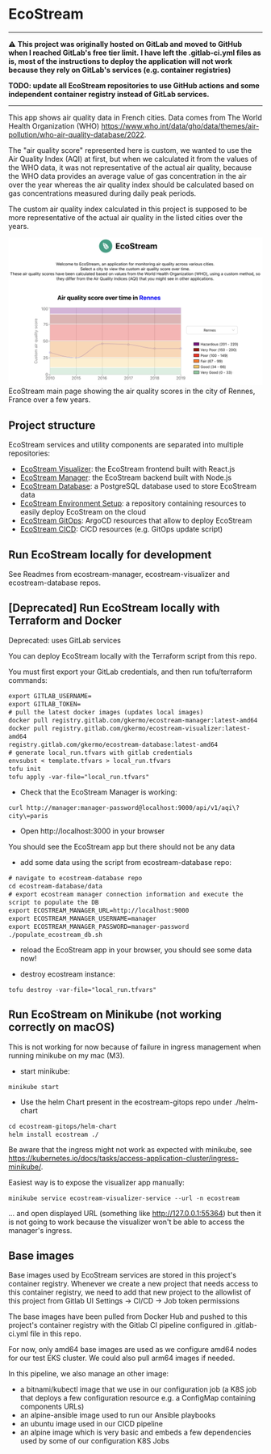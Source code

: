 # EcoStream

---

:warning:
**This project was originally hosted on GitLab and moved to GitHub when I reached GitLab's free tier limit.**
**I have left the .gitlab-ci.yml files as is, most of the instructions to deploy the application will not work because they rely on GitLab's services (e.g. container registries)**

**TODO: update all EcoStream repositories to use GitHub actions and some independent container registry instead of GitLab services.**

---


This app shows air quality data in French cities.
Data comes from The World Health Organization (WHO) https://www.who.int/data/gho/data/themes/air-pollution/who-air-quality-database/2022.

The "air quality score" represented here is custom, we wanted to use the Air Quality Index (AQI) at first, but when we calculated it from the values of the WHO data, it was not representative of the actual air quality, because the WHO data provides an average value of gas concentration in the air over the year whereas the air quality index should be calculated based on gas concentrations measured during daily peak periods.

The custom air quality index calculated in this project is supposed to be more representative of the actual air quality in the listed cities over the years.

![EcoStream main page](ecostream_main_page.png)
EcoStream main page showing the air quality scores in the city of Rennes, France over a few years.

## Project structure

EcoStream services and utility components are separated into multiple repositories:
- [EcoStream Visualizer](https://gitlab.com/gkermo/ecostream-visualizer): the EcoStream frontend built with React.js
- [EcoStream Manager](https://gitlab.com/gkermo/ecostream-manager): the EcoStream backend built with Node.js
- [EcoStream Database](https://gitlab.com/gkermo/ecostream-database): a PostgreSQL database used to store EcoStream data
- [EcoStream Environment Setup](https://gitlab.com/gkermo/ecostream-environment-setup): a repository containing resources to easily deploy EcoStream on the cloud
- [EcoStream GitOps](https://gitlab.com/gkermo/ecostream-gitops): ArgoCD resources that allow to deploy EcoStream
- [EcoStream CICD](https://gitlab.com/gkermo/ecostream-cicd): CICD resources (e.g. GitOps update script)


## Run EcoStream locally for development

See Readmes from ecostream-manager, ecostream-visualizer and ecostream-database repos.

## [Deprecated] Run EcoStream locally with Terraform and Docker

Deprecated: uses GitLab services

You can deploy EcoStream locally with the Terraform script from this repo.

You must first export your GitLab credentials, and then run tofu/terraform commands:

```
export GITLAB_USERNAME=
export GITLAB_TOKEN=
# pull the latest docker images (updates local images)
docker pull registry.gitlab.com/gkermo/ecostream-manager:latest-amd64
docker pull registry.gitlab.com/gkermo/ecostream-visualizer:latest-amd64
registry.gitlab.com/gkermo/ecostream-database:latest-amd64
# generate local_run.tfvars with gitlab credentials
envsubst < template.tfvars > local_run.tfvars
tofu init
tofu apply -var-file="local_run.tfvars"
```

- Check that the EcoStream Manager is working:

```
curl http://manager:manager-password@localhost:9000/api/v1/aqi\?city\=paris
```

- Open http://localhost:3000 in your browser

You should see the EcoStream app but there should not be any data

- add some data using the script from ecostream-database repo:

```
# navigate to ecostream-database repo
cd ecostream-database/data
# export ecostream manager connection information and execute the script to populate the DB
export ECOSTREAM_MANAGER_URL=http://localhost:9000
export ECOSTREAM_MANAGER_USERNAME=manager
export ECOSTREAM_MANAGER_PASSWORD=manager-password
./populate_ecostream_db.sh
```

- reload the EcoStream app in your browser, you should see some data now!

- destroy ecostream instance:

```
tofu destroy -var-file="local_run.tfvars"
```

## Run EcoStream on Minikube (not working correctly on macOS)

This is not working for now because of failure in ingress management when running minikube on my mac (M3).

- start minikube:

```
minikube start
```

- Use the helm Chart present in the ecostream-gitops repo under ./helm-chart

```
cd ecostream-gitops/helm-chart
helm install ecostream ./
```

Be aware that the ingress might not work as expected with minikube, see https://kubernetes.io/docs/tasks/access-application-cluster/ingress-minikube/.

Easiest way is to expose the visualizer app manually:

```
minikube service ecostream-visualizer-service --url -n ecostream
```
... and open displayed URL (something like http://127.0.0.1:55364)
but then it is not going to work because the visualizer won't be able to access the manager's ingress.

## Base images

Base images used by EcoStream services are stored in this project's container registry.
Whenever we create a new project that needs access to this container registry, we need to add that new project to the allowlist of this project from Gitlab UI Settings -> CI/CD -> Job token permissions

The base images have been pulled from Docker Hub and pushed to this project's container registry with the Gitlab CI pipeline configured in .gitlab-ci.yml file in this repo.

For now, only amd64 base images are used as we configure amd64 nodes for our test EKS cluster. We could also pull arm64 images if needed.

In this pipeline, we also manage an other image:
- a bitnami/kubectl image that we use in our configuration job (a K8S job that deploys a few configuration resource e.g. a ConfigMap containing components URLs)
- an alpine-ansible image used to run our Ansible playbooks
- an ubuntu image used in our CICD pipeline
- an alpine image which is very basic and embeds a few dependencies used by some of our configuration K8S Jobs